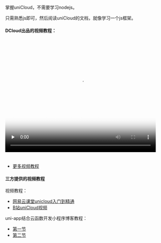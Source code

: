 
掌握uniCloud，不需要学习nodejs。

只需熟悉js即可，然后阅读uniCloud的文档，就像学习一个js框架。

#### DCloud出品的视频教程：
<video style="width:50vw;height:37.5vw;margin-bottom:20px;" id="video" preload="none" controls="controls" poster="https://vkceyugu.cdn.bspapp.com/VKCEYUGU-f184e7c3-1912-41b2-b81f-435d1b37c7b4/e5da48fa-33c1-4379-8927-65edc6d05d5f.mp4?x-oss-process=video/snapshot,t_1000,f_jpg" src="https://vkceyugu.cdn.bspapp.com/VKCEYUGU-f184e7c3-1912-41b2-b81f-435d1b37c7b4/e5da48fa-33c1-4379-8927-65edc6d05d5f.mp4"></video>

- [更多视频教程](https://www.bilibili.com/video/BV17p4y1a71x?p=9)


#### 三方提供的视频教程
视频教程：
- [网易云课堂unicloud入门到精通](https://study.163.com/course/introduction.htm?courseId=1209978085#/courseDetail?tab=1)
- [B站uniCloud视频](https://search.bilibili.com/all?keyword=unicloud)

uni-app结合云函数开发小程序博客教程：
- [第一节](https://juejin.im/post/5ea78879e51d454dd60cf473)
- [第二节](https://juejin.im/post/5eb21a12f265da7bf0283664)
